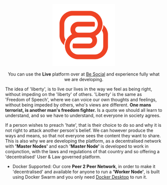 <p align="center">
  <a href="https://besochill.net/" target="blank"><img src="assets/images/logo/icon.png" width="200" alt="Nest Logo" /></a>
</p>

<p align="center">You can use the <strong>Live</strong> platform over at <a href="https://besochill.net">Be Social</a> and experience fully what we are developing.</p>

<p>The idea of 'liberty', is to live our lives in the way we feel as being right, without impeding on the 'liberty' of others. 'Liberty' is the same as 'Freedom of Speech', 
where we can voice our own thoughts and feelings, without being impeded by others, who's views are different. <strong>One mans terrorist, is another man's freedom fighter.</strong> Is a 
quote we should all learn to understand, and so we have to understand, not everyone in society agrees.</p>

<p>If a person wishes to preach 'hate', that is their choice to do so and why it is not right to attack another person's belief. We can however produce the ways and
means, so that not everyone sees the content they want to share. This is also why we are developing the platform, as a decentralised network with <strong>'Master Nodes'</strong> and each
<strong>'Master Node'</strong> is developed to work in conjunction, with the laws and regulations of that country and so offering a 'decentralised' User & Law governed platform.</p>

<ul>
<li>Docker Supported: Our core <strong>Peer 2 Peer Network</strong>, in order to make it 'decentralised' and available for anyone to run a <strong>'Worker Node'</strong>, is built 
    using Docker Swarm and you only need <a href="https://www.docker.com/products/docker-desktop/">Docker Desktop</a> to run it.</li>
</ul>
